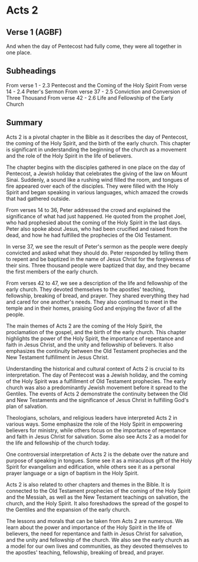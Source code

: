 # Acts 2

## Verse 1 (AGBF)

And when the day of Pentecost had fully come, they were all together in one place.

## Subheadings

From verse 1 - 2.3 Pentecost and the Coming of the Holy Spirit
From verse 14 - 2.4 Peter's Sermon
From verse 37 - 2.5 Conviction and Conversion of Three Thousand
From verse 42 - 2.6 Life and Fellowship of the Early Church

## Summary

Acts 2 is a pivotal chapter in the Bible as it describes the day of Pentecost, the coming of the Holy Spirit, and the birth of the early church. This chapter is significant in understanding the beginning of the church as a movement and the role of the Holy Spirit in the life of believers.

The chapter begins with the disciples gathered in one place on the day of Pentecost, a Jewish holiday that celebrates the giving of the law on Mount Sinai. Suddenly, a sound like a rushing wind filled the room, and tongues of fire appeared over each of the disciples. They were filled with the Holy Spirit and began speaking in various languages, which amazed the crowds that had gathered outside.

From verses 14 to 36, Peter addressed the crowd and explained the significance of what had just happened. He quoted from the prophet Joel, who had prophesied about the coming of the Holy Spirit in the last days. Peter also spoke about Jesus, who had been crucified and raised from the dead, and how he had fulfilled the prophecies of the Old Testament.

In verse 37, we see the result of Peter's sermon as the people were deeply convicted and asked what they should do. Peter responded by telling them to repent and be baptized in the name of Jesus Christ for the forgiveness of their sins. Three thousand people were baptized that day, and they became the first members of the early church.

From verses 42 to 47, we see a description of the life and fellowship of the early church. They devoted themselves to the apostles' teaching, fellowship, breaking of bread, and prayer. They shared everything they had and cared for one another's needs. They also continued to meet in the temple and in their homes, praising God and enjoying the favor of all the people.

The main themes of Acts 2 are the coming of the Holy Spirit, the proclamation of the gospel, and the birth of the early church. This chapter highlights the power of the Holy Spirit, the importance of repentance and faith in Jesus Christ, and the unity and fellowship of believers. It also emphasizes the continuity between the Old Testament prophecies and the New Testament fulfillment in Jesus Christ.

Understanding the historical and cultural context of Acts 2 is crucial to its interpretation. The day of Pentecost was a Jewish holiday, and the coming of the Holy Spirit was a fulfillment of Old Testament prophecies. The early church was also a predominantly Jewish movement before it spread to the Gentiles. The events of Acts 2 demonstrate the continuity between the Old and New Testaments and the significance of Jesus Christ in fulfilling God's plan of salvation.

Theologians, scholars, and religious leaders have interpreted Acts 2 in various ways. Some emphasize the role of the Holy Spirit in empowering believers for ministry, while others focus on the importance of repentance and faith in Jesus Christ for salvation. Some also see Acts 2 as a model for the life and fellowship of the church today.

One controversial interpretation of Acts 2 is the debate over the nature and purpose of speaking in tongues. Some see it as a miraculous gift of the Holy Spirit for evangelism and edification, while others see it as a personal prayer language or a sign of baptism in the Holy Spirit.

Acts 2 is also related to other chapters and themes in the Bible. It is connected to the Old Testament prophecies of the coming of the Holy Spirit and the Messiah, as well as the New Testament teachings on salvation, the church, and the Holy Spirit. It also foreshadows the spread of the gospel to the Gentiles and the expansion of the early church.

The lessons and morals that can be taken from Acts 2 are numerous. We learn about the power and importance of the Holy Spirit in the life of believers, the need for repentance and faith in Jesus Christ for salvation, and the unity and fellowship of the church. We also see the early church as a model for our own lives and communities, as they devoted themselves to the apostles' teaching, fellowship, breaking of bread, and prayer.